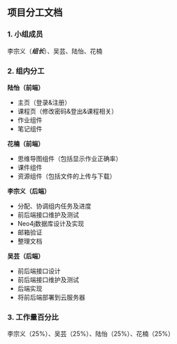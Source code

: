 ## 项目分工文档
### 1. 小组成员
李宗义（***组长***）、吴芸、陆怡、花楠

### 2. 组内分工
**陆怡（前端）**

* 主页（登录&注册）
* 课程页（修改密码&登出&课程相关）
* 作业组件  
* 笔记组件

**花楠（前端）**

* 思维导图组件（包括显示作业正确率）
* 课件组件
* 资源组件（包括文件的上传与下载）

**李宗义（后端）**

* 分配、协调组内任务及进度
* 前后端接口维护及测试
* Neo4j数据库设计及实现
* 邮箱验证
* 整理文档

**吴芸（后端）**

* 前后端接口设计
* 前后端接口维护及测试
* 后端实现
* 将前后端部署到云服务器

### 3. 工作量百分比
李宗义（25%）、吴芸（25%）、陆怡（25%）、花楠（25%）